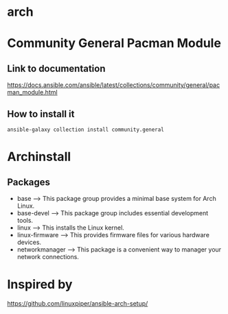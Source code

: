 # arch


# Community General Pacman Module
## Link to documentation
https://docs.ansible.com/ansible/latest/collections/community/general/pacman_module.html
## How to install it
```
ansible-galaxy collection install community.general
```

# Archinstall 
## Packages
- base --> This package group provides a minimal base system for Arch Linux.
- base-devel --> This package group includes essential development tools.
- linux --> This installs the Linux kernel.
- linux-firmware --> This provides firmware files for various hardware devices.
- networkmanager --> This package is a convenient way to manager your network connections.


# Inspired by
https://github.com/linuxpiper/ansible-arch-setup/
